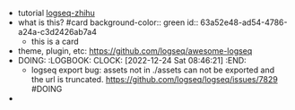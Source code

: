 - tutorial [logseq-zhihu](https://zhuanlan.zhihu.com/p/457521121)
- what is this? #card
  background-color:: green
  id:: 63a52e48-ad54-4786-a24a-c3d2426ab7a4
	- this is a card
- theme, plugin, etc: https://github.com/logseq/awesome-logseq
- DOING:
  :LOGBOOK:
  CLOCK: [2022-12-24 Sat 08:46:21]
  :END:
	- logseq export bug: assets not in ./assets can not be exported and the url is truncated.  https://github.com/logseq/logseq/issues/7829 #DOING
-